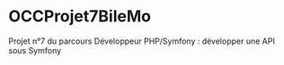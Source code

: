 # OCCProjet7BileMo
Projet n°7 du parcours Développeur PHP/Symfony : développer une API sous Symfony
